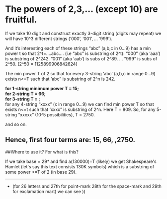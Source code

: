 

# The powers of 2,3,… (except 10) are fruitful.
If we take 10 digit and construct  exactly 3-digit string (digits may repeat) we will have 10^3 different strings (‘000’, ‘001’, … ‘999’).

And it’s interesting each of these strings “abc” (a,b,c in 0…9) has a min power t so that 2^t=….abc…. (i.e “abc” is substring of 2^t):
“000”  (aka ‘aaa’) is substring of 2^242.
”001” (aka ‘aab’) is subs of 2^89.
…
”999” is subs of 2^50.  (2^50 = 1125899906842624)

The min power T of 2 so that for every 3-string ‘abc’  (a,b,c in range 0…9) exists n<=T such that ‘abc” is substring of 2^n is 242.

 
**for 1-string minimum power T = 15;**  
**for 2-string  T = 66;**  
**for 3-string  T = ;**  
for any 4-string “xxxx”  (x in range 0…9) we can find min power T so that exists n<=t such that ‘xxxx” is substring of 2^n. Here T = 809. 
So, for any 5-string “xxxxx” (10^5  possibilities), T = 2750.

and so on. 
	
## Hence, first four terms are:  15, 66, ,2750.

##Where to use it?  For what is this? 

If we take base = 29* and find a(130000)=T (likely) we get Shakespeare's Hamlet (let's say this text consists 130K symbols)  which is a substring of some power <=T  of 2 (in base 29).  
___
* (for 26 letters and 27th for point-mark 28th for the space-mark and 29th for exclamation mart) we can see )) 

 
